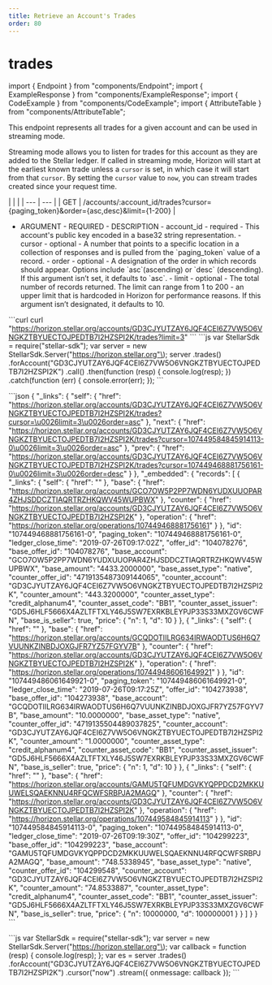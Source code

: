 ```yaml
---
title: Retrieve an Account's Trades
order: 80
---
```


# trades

import { Endpoint } from "components/Endpoint"; import { ExampleResponse } from "components/ExampleResponse"; import { CodeExample } from "components/CodeExample"; import { AttributeTable } from "components/AttributeTable";

This endpoint represents all trades for a given account and can be used in streaming mode.

Streaming mode allows you to listen for trades for this account as they are added to the Stellar ledger. If called in streaming mode, Horizon will start at the earliest known trade unless a `cursor` is set, in which case it will start from that `cursor`. By setting the `cursor` value to `now`, you can stream trades created since your request time.

 \| \| \| \| --- \| --- \| \| GET \| /accounts/:account\_id/trades?cursor={paging\_token}&order={asc,desc}&limit={1-200} \|

 - ARGUMENT - REQUIRED - DESCRIPTION - account\_id - required - This account's public key encoded in a base32 string representation. - cursor - optional - A number that points to a specific location in a collection of responses and is pulled from the \`paging\_token\` value of a record. - order - optional - A designation of the order in which records should appear. Options include \`asc\`\(ascending\) or \`desc\` \(descending\). If this argument isn’t set, it defaults to \`asc\`. - limit - optional - The total number of records returned. The limit can range from 1 to 200 - an upper limit that is hardcoded in Horizon for performance reasons. If this argument isn’t designated, it defaults to 10.

 \`\`\`curl curl "https://horizon.stellar.org/accounts/GD3CJYUTZAY6JQF4CEI6Z7VW5O6VNGKZTBYUECTOJPEDTB7I2HZSPI2K/trades?limit=3" \`\`\` \`\`\`js var StellarSdk = require\("stellar-sdk"\); var server = new StellarSdk.Server\("https://horizon.stellar.org"\); server .trades\(\) .forAccount\("GD3CJYUTZAY6JQF4CEI6Z7VW5O6VNGKZTBYUECTOJPEDTB7I2HZSPI2K"\) .call\(\) .then\(function \(resp\) { console.log\(resp\); }\) .catch\(function \(err\) { console.error\(err\); }\); \`\`\`

 \`\`\`json { "\_links": { "self": { "href": "https://horizon.stellar.org/accounts/GD3CJYUTZAY6JQF4CEI6Z7VW5O6VNGKZTBYUECTOJPEDTB7I2HZSPI2K/trades?cursor=\u0026limit=3\u0026order=asc" }, "next": { "href": "https://horizon.stellar.org/accounts/GD3CJYUTZAY6JQF4CEI6Z7VW5O6VNGKZTBYUECTOJPEDTB7I2HZSPI2K/trades?cursor=107449584845914113-0\u0026limit=3\u0026order=asc" }, "prev": { "href": "https://horizon.stellar.org/accounts/GD3CJYUTZAY6JQF4CEI6Z7VW5O6VNGKZTBYUECTOJPEDTB7I2HZSPI2K/trades?cursor=107449468881756161-0\u0026limit=3\u0026order=desc" } }, "\_embedded": { "records": \[ { "\_links": { "self": { "href": "" }, "base": { "href": "https://horizon.stellar.org/accounts/GCO7OW5P2PP7WDN6YUDXUUOPAR4ZHJSDDCZTIAQRTRZHKQWV45WUPBWX" }, "counter": { "href": "https://horizon.stellar.org/accounts/GD3CJYUTZAY6JQF4CEI6Z7VW5O6VNGKZTBYUECTOJPEDTB7I2HZSPI2K" }, "operation": { "href": "https://horizon.stellar.org/operations/107449468881756161" } }, "id": "107449468881756161-0", "paging\_token": "107449468881756161-0", "ledger\_close\_time": "2019-07-26T09:17:02Z", "offer\_id": "104078276", "base\_offer\_id": "104078276", "base\_account": "GCO7OW5P2PP7WDN6YUDXUUOPAR4ZHJSDDCZTIAQRTRZHKQWV45WUPBWX", "base\_amount": "4433.2000000", "base\_asset\_type": "native", "counter\_offer\_id": "4719135487309144065", "counter\_account": "GD3CJYUTZAY6JQF4CEI6Z7VW5O6VNGKZTBYUECTOJPEDTB7I2HZSPI2K", "counter\_amount": "443.3200000", "counter\_asset\_type": "credit\_alphanum4", "counter\_asset\_code": "BB1", "counter\_asset\_issuer": "GD5J6HLF5666X4AZLTFTXLY46J5SW7EXRKBLEYPJP33S33MXZGV6CWFN", "base\_is\_seller": true, "price": { "n": 1, "d": 10 } }, { "\_links": { "self": { "href": "" }, "base": { "href": "https://horizon.stellar.org/accounts/GCQDOTIILRG634IRWAODTUS6H6Q7VUUNKZINBDJOXGJFR7YZ57FGYV7B" }, "counter": { "href": "https://horizon.stellar.org/accounts/GD3CJYUTZAY6JQF4CEI6Z7VW5O6VNGKZTBYUECTOJPEDTB7I2HZSPI2K" }, "operation": { "href": "https://horizon.stellar.org/operations/107449486061649921" } }, "id": "107449486061649921-0", "paging\_token": "107449486061649921-0", "ledger\_close\_time": "2019-07-26T09:17:25Z", "offer\_id": "104273938", "base\_offer\_id": "104273938", "base\_account": "GCQDOTIILRG634IRWAODTUS6H6Q7VUUNKZINBDJOXGJFR7YZ57FGYV7B", "base\_amount": "10.0000000", "base\_asset\_type": "native", "counter\_offer\_id": "4719135504489037825", "counter\_account": "GD3CJYUTZAY6JQF4CEI6Z7VW5O6VNGKZTBYUECTOJPEDTB7I2HZSPI2K", "counter\_amount": "1.0000000", "counter\_asset\_type": "credit\_alphanum4", "counter\_asset\_code": "BB1", "counter\_asset\_issuer": "GD5J6HLF5666X4AZLTFTXLY46J5SW7EXRKBLEYPJP33S33MXZGV6CWFN", "base\_is\_seller": true, "price": { "n": 1, "d": 10 } }, { "\_links": { "self": { "href": "" }, "base": { "href": "https://horizon.stellar.org/accounts/GAMU5TQFUMDGVKYQPPDCD2MKKUUWELSQAEKNNU4RFQCWFSRBPJA2MAGQ" }, "counter": { "href": "https://horizon.stellar.org/accounts/GD3CJYUTZAY6JQF4CEI6Z7VW5O6VNGKZTBYUECTOJPEDTB7I2HZSPI2K" }, "operation": { "href": "https://horizon.stellar.org/operations/107449584845914113" } }, "id": "107449584845914113-0", "paging\_token": "107449584845914113-0", "ledger\_close\_time": "2019-07-26T09:19:30Z", "offer\_id": "104299223", "base\_offer\_id": "104299223", "base\_account": "GAMU5TQFUMDGVKYQPPDCD2MKKUUWELSQAEKNNU4RFQCWFSRBPJA2MAGQ", "base\_amount": "748.5338945", "base\_asset\_type": "native", "counter\_offer\_id": "104299548", "counter\_account": "GD3CJYUTZAY6JQF4CEI6Z7VW5O6VNGKZTBYUECTOJPEDTB7I2HZSPI2K", "counter\_amount": "74.8533887", "counter\_asset\_type": "credit\_alphanum4", "counter\_asset\_code": "BB1", "counter\_asset\_issuer": "GD5J6HLF5666X4AZLTFTXLY46J5SW7EXRKBLEYPJP33S33MXZGV6CWFN", "base\_is\_seller": true, "price": { "n": 10000000, "d": 100000001 } } \] } } \`\`\`

 \`\`\`js var StellarSdk = require\("stellar-sdk"\); var server = new StellarSdk.Server\("https://horizon.stellar.org"\); var callback = function \(resp\) { console.log\(resp\); }; var es = server .trades\(\) .forAccount\("GD3CJYUTZAY6JQF4CEI6Z7VW5O6VNGKZTBYUECTOJPEDTB7I2HZSPI2K"\) .cursor\("now"\) .stream\({ onmessage: callback }\); \`\`\`

